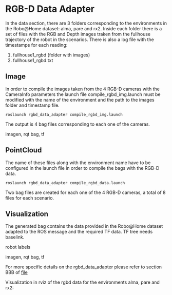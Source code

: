 # RGB-D Data Adapter

In the data section, there are 3 folders corresponding to the environments in the Robo@Home dataset: alma, pare and rx2. 
Inside each folder there is a set of files with the RGB and Depth images traken from the fullhouse trajectory of the robot in the scenarios.
There is also a log file with the timestamps for each reading:

1.  fullhouse1_rgbd (folder with images)
2.  fullhouse1_rgbd.txt

## Image

In order to compile the images taken from the 4 RGB-D cameras with the CameraInfo parameters the launch file  compile_rgbd_img.launch must
be modified with the name of the environment and the path to the images folder and timestamp file. 

	roslaunch rgbd_data_adapter compile_rgbd_img.launch
	
The output is 4 bag files corresponding to each one of the cameras. 

imagen, rqt bag, tf

## PointCloud
The name of these files along with the environment name have to be configured in the launch file in order to compile the bags with the RGB-D data.

	roslaunch rgbd_data_adapter compile_rgbd_data.launch

Two bag files are created for each one of the 4 RGB-D cameras, a total of 8 files for each scenario. 

## Visualization

The generated bag contains the data provided in the Robo@Home dataset adapted to the ROS message and the required TF data.
TF tree needs baselink. 

robot labels

imagen, rqt bag, tf

For more specific details on the rgbd_data_adapter please refer to section BBB of 
[file](https://github.com/fernandaroeg/ROS_AMCL_Hybrid_Localization/blob/master/TFM_Localizacion_Rodriguez_Fernanda.pdf)

Visualization in rviz of the rgbd data for the environments alma, pare and rx2: 
![]()




